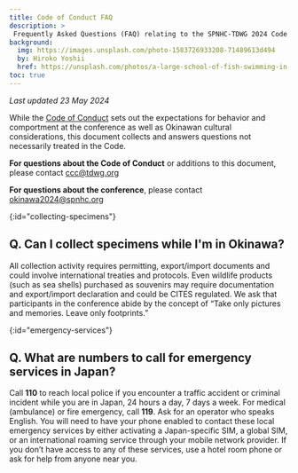 ```yaml
---
title: Code of Conduct FAQ
description: >
 Frequently Asked Questions (FAQ) relating to the SPNHC-TDWG 2024 Code of Conduct
background:
  img: https://images.unsplash.com/photo-1583726933208-71489613d494
  by: Hiroko Yoshii
  href: https://unsplash.com/photos/a-large-school-of-fish-swimming-in-the-ocean-vYsOa_s3C6g
toc: true
---
```


_Last updated 23 May 2024_

While the [Code of Conduct](/conferences/2024/code-of-conduct/) sets out the expectations for behavior and comportment at the conference as well as Okinawan cultural considerations, this document collects and answers questions not necessarily treated in the Code. 

**For questions about the Code of Conduct** or additions to this document, please contact [ccc@tdwg.org](mailto:ccc@tdwg.org)

**For questions about the conference**, please contact [okinawa2024@spnhc.org](mailto:okinawa2024@spnhc.org)

{:id="collecting-specimens"}
## Q. Can I collect specimens while I'm in Okinawa?

All collection activity requires permitting, export/import documents and could involve international treaties and protocols. Even wildlife products (such as sea shells) purchased as souvenirs may require documentation and export/import declaration and could be CITES regulated. We ask that participants in the conference abide by the concept of “Take only pictures and memories. Leave only footprints.”

{:id="emergency-services"}
## Q. What are numbers to call for emergency services in Japan?

Call **110** to reach local police if you encounter a traffic accident or criminal incident while you are in Japan, 24 hours a day, 7 days a week. For medical (ambulance) or fire emergency, call **119**. Ask for an operator who speaks English. You will need to have your phone enabled to contact these local emergency services by either activating a Japan-specific SIM, a global SIM, or an international roaming service through your mobile network provider. If you don’t have access to any of these services, use a hotel room phone or ask for help from anyone near you.
